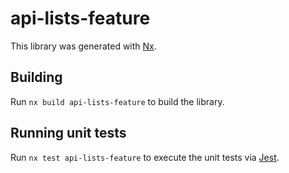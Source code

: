 # api-lists-feature

This library was generated with [Nx](https://nx.dev).

## Building

Run `nx build api-lists-feature` to build the library.

## Running unit tests

Run `nx test api-lists-feature` to execute the unit tests via [Jest](https://jestjs.io).
